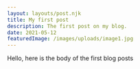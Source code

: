 ```yaml
---
layout: layouts/post.njk
title: My first post
description: The first post on my blog.
date: 2021-05-12
featuredImage: /images/uploads/image1.jpg
---
```


Hello, here is the body of the first blog posts